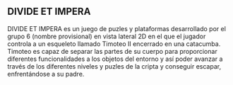 ## DIVIDE ET IMPERA

DIVIDE ET IMPERA es un juego de puzles y plataformas desarrollado por el grupo 6 (nombre provisional) en vista lateral 2D en el que el jugador controla a un esqueleto llamado Timoteo II encerrado en una catacumba. Timoteo es capaz de separar las partes de su cuerpo para proporcionar diferentes funcionalidades a los objetos del entorno y así poder avanzar a través de los diferentes niveles y puzles de la cripta y conseguir escapar, enfrentándose a su padre.
